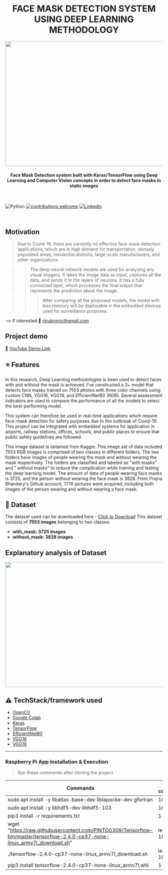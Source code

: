 <h1 align="center">FACE MASK DETECTION SYSTEM USING DEEP LEARNING METHODOLOGY</h1>

<div align= "center"><p align="center"><img src="https://i.ytimg.com/vi/JRmA9Baip0o/maxresdefault.jpg" width="700" height="400"></p>
  <h4>Face Mask Detection system built with Keras/TensorFlow using Deep Learning and Computer Vision concepts in order to detect face masks in static images </h4>
</div>

&nbsp;&nbsp;&nbsp;&nbsp;&nbsp;&nbsp;&nbsp;&nbsp;&nbsp;&nbsp;&nbsp;&nbsp;&nbsp;&nbsp;&nbsp;&nbsp;&nbsp;&nbsp;&nbsp;&nbsp;&nbsp;&nbsp;&nbsp;&nbsp;&nbsp;&nbsp;&nbsp;&nbsp;&nbsp;&nbsp;&nbsp;&nbsp;&nbsp;&nbsp;&nbsp;&nbsp;&nbsp;&nbsp;&nbsp;&nbsp;&nbsp;

![Python](https://img.shields.io/badge/python-v3.6+-blue.svg)
[![contributions welcome](https://img.shields.io/badge/contributions-welcome-brightgreen.svg?style=flat)](https://github.com/Rinub/FACE-MASK-DETECTION-SYSTEM-USING-DEEP-LEARNING-METHODOLOGY/blob/main/README.md)
[![LinkedIn](https://img.shields.io/badge/-LinkedIn-black.svg?style=flat-square&logo=linkedin&colorB=555)](https://www.linkedin.com/in/ibrahimrinub/)


&nbsp;&nbsp;&nbsp;&nbsp;&nbsp;&nbsp;&nbsp;&nbsp;&nbsp;&nbsp;&nbsp;&nbsp;&nbsp;&nbsp;&nbsp;&nbsp;&nbsp;&nbsp;&nbsp;&nbsp;&nbsp;&nbsp;&nbsp;&nbsp;&nbsp;&nbsp;&nbsp;&nbsp;&nbsp;&nbsp;&nbsp;&nbsp;&nbsp;&nbsp;&nbsp;



## Motivation
> Due to Covid-19, there are currently no effective face mask detection applications, which are in high demand for transportation, densely populated areas, residential districts, large-scale manufacturers, and other organizations.

>> The deep neural network models are used for analyzing any visual imagery. It takes the image data as input, captures all the data, and sends it to the layers of neurons. It has a fully connected layer, which processes the final output that represents the prediction about the image.

>>> After comparing all the proposed models, the model with less memory will be deployable in the embedded devices used for surveillance purposes.
 

--> If interested :email: rinubronic@gmail.com

 
## Project demo
:movie_camera: [YouTube Demo Link](https://youtu.be/wYwW7gAYyxw)

## :star: Features
 In this research, Deep Learning methodologies is been used to detect faces with and without the mask is achieved. I've constructed a 3+ model that detects face masks trained on 7553 photos with three color channels using custom CNN, VGG16, VGG19, and EfficientNetB0 (RGB). Several assessment indicators are used to compare the performance of all the models to select the best-performing model.

This system can therefore be used in real-time applications which require face-mask detection for safety purposes due to the outbreak of Covid-19. This project can be integrated with embedded systems for application in airports, railway stations, offices, schools, and public places to ensure that public safety guidelines are followed.

This image dataset is obtained from Kaggle. This image set of data included 7553 RGB images is comprised of two classes in different folders. The two folders have images of people wearing the mask and without wearing the mask respectively. The folders are classified and labeled as "with masks" and " without masks" to reduce the complication while training and testing the deep learning model. The amount of data of people wearing face masks is 3725, and the person without wearing the face mask is 3828. From Prajna Bhandary's Github account, 1776 pictures were acquired, including both images of the person wearing and without wearing a face mask. 

## :file_folder: Dataset
The dataset used can be downloaded here - [Click to Download](https://www.kaggle.com/omkargurav/face-mask-dataset)
This dataset consists of __7553 images__ belonging to two classes:
*	__with_mask: 3725 images__
*	__without_mask: 3828 images__

## Explanatory analysis of Dataset

<p align="center"><img src="https://www.pyimagesearch.com/wp-content/uploads/2020/04/face_mask_detection_dataset.jpg" width="700" height="400"></p>


## :warning: TechStack/framework used

- [OpenCV](https://opencv.org/)
- [Google Colab](https://colab.research.google.com/notebooks/intro.ipynb)
- [Keras](https://keras.io/)
- [TensorFlow](https://www.tensorflow.org/)
- [EfficientNetB0](https://arxiv.org/abs/1801.04381)
- [VGG16](https://arxiv.org/abs/1801.04381)
- [VGG19](https://arxiv.org/abs/1801.04381)



---
### Raspberry Pi App Installation & Execution

> Run these commands after cloning the project

| Commands                                                                                                                     | Time to completion |
|------------------------------------------------------------------------------------------------------------------------------|--------------------|
| sudo apt install -y libatlas-base-dev liblapacke-dev gfortran                                                                | 1min               |
| sudo apt install -y libhdf5-dev libhdf5-103                                                                                  | 1min               |
| pip3 install -r requirements.txt                                                                                             | 1-3 mins           |
| wget "https://raw.githubusercontent.com/PINTO0309/Tensorflow-bin/master/tensorflow-2.4.0-cp37-none-linux_armv7l_download.sh" | less than 10 secs  |
| ./tensorflow-2.4.0-cp37-none-linux_armv7l_download.sh                                                                        | less than 10 secs  |
| pip3 install tensorflow-2.4.0-cp37-none-linux_armv7l.whl                                                                     | 1-3 mins           |


